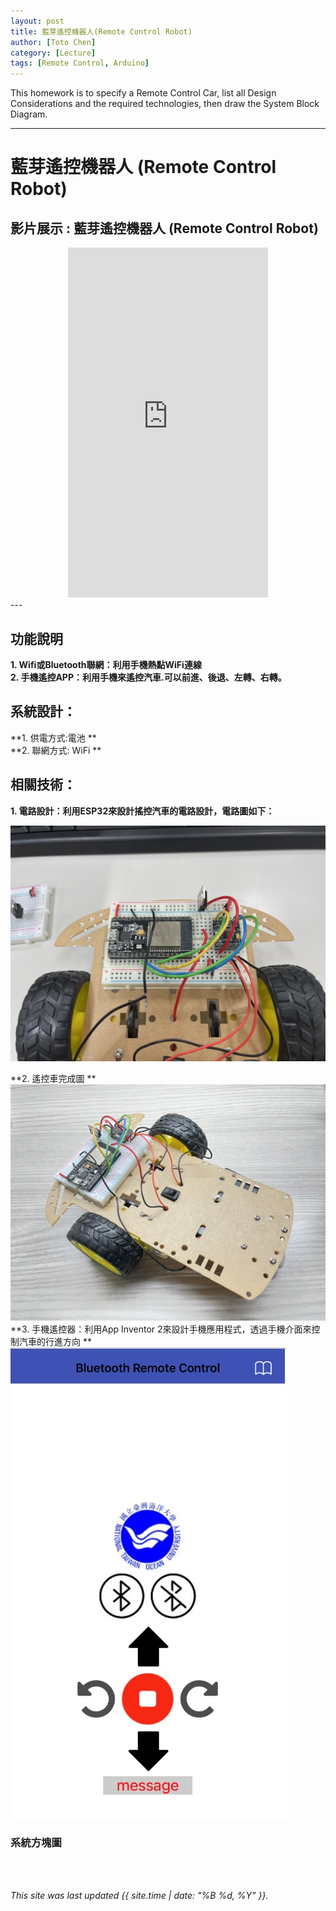 ```yaml
---
layout: post
title: 藍芽遙控機器人(Remote Control Robot)
author: [Toto Chen]
category: [Lecture]
tags: [Remote Control, Arduino]
---
```


This homework is to specify a Remote Control Car, list all Design Considerations and the required technologies, then draw the System Block Diagram.

---
# 藍芽遙控機器人 (Remote Control Robot)

## 影片展示 : 藍芽遙控機器人 (Remote Control Robot)
<div align="center">
<iframe width="320" height="560" src="https://www.youtube.com/embed/kDWMcbzpWGE?autoplay=1&loop=1" title="Demo Remote Control Car" frameborder="0" allow="accelerometer; autoplay; clipboard-write; encrypted-media; gyroscope; picture-in-picture; web-share" allowfullscreen></iframe>
</div>
---

## 功能說明
**1. Wifi或Bluetooth聯網：利用手機熱點WiFi連線** <br>
**2. 手機遙控APP：利用手機來遙控汽車.可以前進、後退、左轉、右轉。** <br>


## 系統設計：
**1. 供電方式:電池 **<br>
**2. 聯網方式: WiFi **<br>

## 相關技術：
**1. 電路設計：利用ESP32來設計搖控汽車的電路設計，電路圖如下：** <br>

![](https://github.com/totochen/MCU_2023/blob/master/images/circuit.jpg)

**2. 遙控車完成圖 **
![](https://github.com/totochen/MCU_2023/blob/master/images/remote_car.jpg?raw=true)
**3. 手機遙控器：利用App Inventor 2來設計手機應用程式，透過手機介面來控制汽車的行進方向 **
![](https://github.com/totochen/MCU_2023/blob/master/images/APP_UI.jpg?raw=true)

### 系統方塊圖




<br>
<br>

*This site was last updated {{ site.time | date: "%B %d, %Y" }}.*

